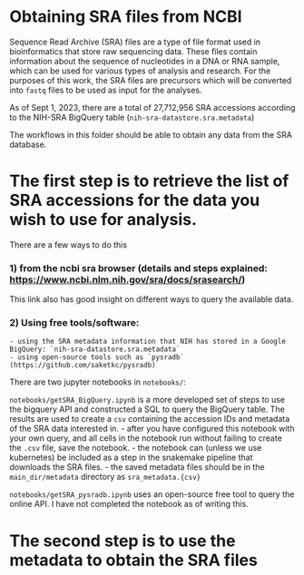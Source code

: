 # Obtaining SRA files from NCBI
Sequence Read Archive (SRA) files are a type of file format used in bioinformatics that store raw sequencing data. These files contain information about the sequence of nucleotides in a DNA or RNA sample, which can be used for various types of analysis and research. 
For the purposes of this work, the SRA files are precursors which will be converted into `fastq` files to be used as input for the analyses. 


As of Sept 1, 2023, there are a total of 27,712,956 SRA accessions according to the NIH-SRA BigQuery table (`nih-sra-datastore.sra.metadata`)

The workflows in this folder should be able to obtain any data from the SRA database.

# The first step is to retrieve the list of SRA accessions for the data you wish to use for analysis.
There are a few ways to do this
### 1) from the ncbi sra browser (details and steps explained: https://www.ncbi.nlm.nih.gov/sra/docs/srasearch/)
This link also has good insight on different ways to query the available data.

### 2) Using free tools/software:
    - using the SRA metadata information that NIH has stored in a Google BigQuery: `nih-sra-datastore.sra.metadata`
    - using open-source tools such as `pysradb` (https://github.com/saketkc/pysradb)
There are two jupyter notebooks in `notebooks/`:

`notebooks/getSRA_BigQuery.ipynb` is a more developed set of steps to use the bigquery API and constructed a SQL to query the BigQuery table. The results are used to create a `csv`  containing the accession IDs and metadata of the SRA data interested in.
    - after you have configured this notebook with your own query, and all cells in the notebook run without failing to create the `.csv` file, save the notebook.
    - the notebook can (unless we use kubernetes) be included as a step in the snakemake pipeline that downloads the SRA files. 
    - the saved metadata files should be in the `main_dir/metadata` directory as `sra_metadata.{csv}`


`notebooks/getSRA_pysradb.ipynb` uses an open-source free tool to query the online API. I have not completed the notebook as of writing this.

# The second step is to use the metadata to obtain the SRA files 


